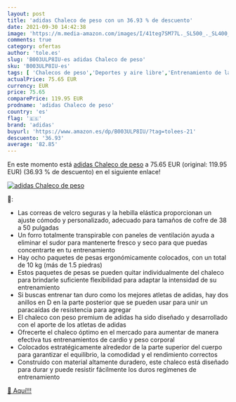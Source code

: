 ```yaml
---
layout: post
title: 'adidas Chaleco de peso con un 36.93 % de descuento'
date: 2021-09-30 14:42:38
image: 'https://m.media-amazon.com/images/I/41teg7SM77L._SL500_._SL400_.jpg'
comments: true
category: ofertas
author: 'tole.es'
slug: 'B003ULP8IU-es adidas Chaleco de peso'
sku: 'B003ULP8IU-es'
tags: [ 'Chalecos de peso','Deportes y aire libre','Entrenamiento de la fuerza','Fitness y ejercicio','Pesas y accesorios para entrenamiento de fuerza','adidas','chaleco', ]
actualPrice: 75.65 EUR
currency: EUR
price: 75.65
comparePrice: 119.95 EUR
prodname: 'adidas Chaleco de peso'
country: 'es'
flag: '🇪🇸'
brand: 'adidas'
buyurl: 'https://www.amazon.es/dp/B003ULP8IU/?tag=tolees-21'
descuento: '36.93'
average: '82.85'
---
```


En este momento está [adidas Chaleco de peso](https://www.amazon.es/dp/B003ULP8IU/?tag=tolees-21) a 75.65 EUR (original: 119.95 EUR) (36.93 %  de descuento) en el siguiente enlace!

[![adidas Chaleco de peso](https://m.media-amazon.com/images/I/41teg7SM77L._SL500_._SL400_.jpg)](https://www.amazon.es/dp/B003ULP8IU/?tag=tolees-21)

🔎:

- Las correas de velcro seguras y la hebilla elástica proporcionan un ajuste cómodo y personalizado, adecuado para tamaños de cofre de 38 a 50 pulgadas
- Un forro totalmente transpirable con paneles de ventilación ayuda a eliminar el sudor para mantenerte fresco y seco para que puedas concentrarte en tu entrenamiento
- Hay ocho paquetes de pesas ergonómicamente colocados, con un total de 10 kg (más de 1.5 piedras)
- Estos paquetes de pesas se pueden quitar individualmente del chaleco para brindarle suficiente flexibilidad para adaptar la intensidad de su entrenamiento
- Si buscas entrenar tan duro como los mejores atletas de adidas, hay dos anillos en D en la parte posterior que se pueden usar para unir un paracaídas de resistencia para agregar
- El chaleco con peso premium de adidas ha sido diseñado y desarrollado con el aporte de los atletas de adidas
- Ofrecerte el chaleco óptimo en el mercado para aumentar de manera efectiva tus entrenamientos de cardio y peso corporal
- Colocados estratégicamente alrededor de la parte superior del cuerpo para garantizar el equilibrio, la comodidad y el rendimiento correctos
- Construido con material altamente duradero, este chaleco está diseñado para durar y puede resistir fácilmente los duros regímenes de entrenamiento

[🛒 Aquí!!!](https://www.amazon.es/dp/B003ULP8IU/?tag=tolees-21)
